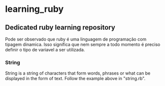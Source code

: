 # learning_ruby
## Dedicated ruby learning repository

Pode ser observado que ruby é uma linguagem de programação com tipagem dinamica. Isso significa que nem sempre a todo momento é preciso definir o tipo de variavel a ser utilizada.

### String  
String is a string of characters that form words, phrases or what can be displayed in the form of text. Follow the example above in "string.rb".  